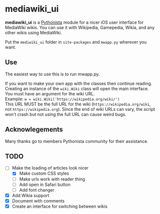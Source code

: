 # mediawiki_ui

**mediawiki_ui** is a [Pythonista](http://omz-software.com/pythonista/index.html) module for a nicer iOS user interface for MediaWiki wikis. You can use it with Wikipedia, Gamepedia, Wikia, and any other wikis using MediaWiki.

Put the `mediwiki_ui` folder in `site-packages` and `mwapp.py` wherever you want.

## Use
The easiest way to use this is to run mwapp.py.  

If you want to make your own app with the classes then continue reading.  
Creating an instance of the `wiki.Wiki` class will open the main interface.  
You must have an argument for the wiki URL.  
Example: `w = wiki.Wiki('https://wikipedia.org/wiki/')`  
This URL MUST be the full URL for the wiki (`https://wikipedia.org/wiki`, not `https://wikipedia.org`). Since the end of wiki URLs can vary, the script won't crash but not using the full URL can cause weird bugs.

## Acknowlegements
Many thanks go to members Pythonista community for their assistance.

## TODO

- [ ] Make the loading of articles look nicer
	- [x] Make custom CSS styles
	- [ ] Make urls work with reader thing
	- [ ] Add open in Safari button
	- [ ] Add font changer
- [x] Add Wikia support
- [x] Document with comments
- [x] Create an interface for switching between wikis
